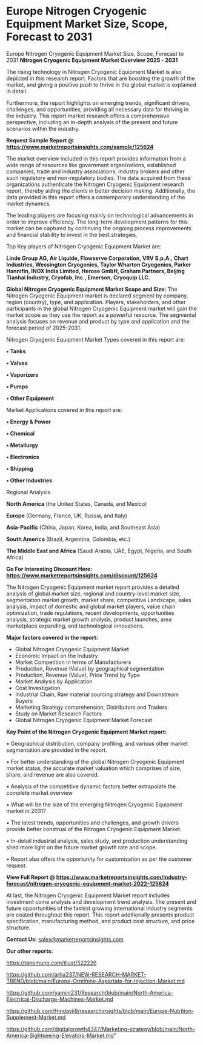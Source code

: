 # Europe Nitrogen Cryogenic Equipment Market Size, Scope, Forecast to 2031
 Europe Nitrogen Cryogenic Equipment Market Size, Scope, Forecast to 2031
<Strong> Nitrogen Cryogenic Equipment Market Overview 2025 - 2031</strong>

The rising technology in Nitrogen Cryogenic Equipment Market is also depicted in this research report. Factors that are boosting the growth of the market, and giving a positive push to thrive in the global market is explained in detail.

Furthermore, the report highlights on emerging trends, significant drivers, challenges, and opportunities, providing all necessary data for thriving in the industry. This report market research offers a comprehensive perspective, including an in-depth analysis of the present and future scenarios within the industry.

<strong>Request Sample Report @ <a href=https://www.marketreportsinsights.com/sample/125624>https://www.marketreportsinsights.com/sample/125624</a></strong>

The market overview included in this report provides information from a wide range of resources like government organizations, established companies, trade and industry associations, industry brokers and other such regulatory and non-regulatory bodies. The data acquired from these organizations authenticate the Nitrogen Cryogenic Equipment research report, thereby aiding the clients in better decision making. Additionally, the data provided in this report offers a contemporary understanding of the market dynamics.

The leading players are focusing mainly on technological advancements in order to improve efficiency. The long-term development patterns for this market can be captured by continuing the ongoing process improvements and financial stability to invest in the best strategies.

Top Key players of Nitrogen Cryogenic Equipment Market are:

<strong>Linde Group AG, Air Liquide, Flowserve Corporation, VRV S.p.A., Chart Industries, Wessington Cryogenics, Taylor Wharton Cryogenics, Parker Hannifin, INOX India Limited, Herose GmbH, Graham Partners, Beijing Tianhai Industry, Cryofab, Inc., Emerson, Cryoquip LLC.</strong>

<strong><b>Global Nitrogen Cryogenic Equipment Market Scope and Size:</b></strong>
The Nitrogen Cryogenic Equipment market is declared segment by company, region (country), type, and application. Players, stakeholders, and other participants in the global Nitrogen Cryogenic Equipment market will gain the market scope as they use the report as a powerful resource. The segmental analysis focuses on revenue and product by type and application and the forecast period of 2025-2031.

Nitrogen Cryogenic Equipment Market Types covered in this report are:

<strong>• Tanks

• Valves

• Vaporizers

• Pumps

• Other Equipment</strong>

Market Applications covered in this report are:

<strong>• Energy & Power

• Chemical

• Metallurgy

• Electronics

• Shipping

• Other Industries</strong> 

Regional Analysis

<strong>North America</strong> (the United States, Canada, and Mexico)

<strong>Europe</strong> (Germany, France, UK, Russia, and Italy)

<strong>Asia-Pacific</strong> (China, Japan, Korea, India, and Southeast Asia)

<strong>South America</strong> (Brazil, Argentina, Colombia, etc.)

<strong>The Middle East and Africa</strong> (Saudi Arabia, UAE, Egypt, Nigeria, and South Africa)

<strong>Go For Interesting Discount Here: <a href=https://www.marketreportsinsights.com/discount/125624>https://www.marketreportsinsights.com/discount/125624</a></strong>

The Nitrogen Cryogenic Equipment market report provides a detailed analysis of global market size, regional and country-level market size, segmentation market growth, market share, competitive Landscape, sales analysis, impact of domestic and global market players, value chain optimization, trade regulations, recent developments, opportunities analysis, strategic market growth analysis, product launches, area marketplace expanding, and technological innovations.

<strong><b>Major factors covered in the report:</b></strong>
<ul>
  <li>Global Nitrogen Cryogenic Equipment Market </li>
  <li>Economic Impact on the Industry</li>
  <li>Market Competition in terms of Manufacturers</li>
  <li>Production, Revenue (Value) by geographical segmentation</li>
  <li>Production, Revenue (Value), Price Trend by Type</li>
  <li>Market Analysis by Application</li>
  <li>Cost Investigation</li>
  <li>Industrial Chain, Raw material sourcing strategy and Downstream Buyers</li>
  <li>Marketing Strategy comprehension, Distributors and Traders</li>
  <li>Study on Market Research Factors</li>
  <li>Global Nitrogen Cryogenic Equipment Market Forecast</li>
</ul>

<strong><b>Key Point of the Nitrogen Cryogenic Equipment Market report:</b></strong>

• Geographical distribution, company profiling, and various other market segmentation are provided in the report.

• For better understanding of the global Nitrogen Cryogenic Equipment market status, the accurate market valuation which comprises of size, share, and revenue are also covered.

• Analysis of the competitive dynamic factors better extrapolate the complete market overview

• What will be the size of the emerging Nitrogen Cryogenic Equipment market in 2031?

• The latest trends, opportunities and challenges, and growth drivers provide better construal of the Nitrogen Cryogenic Equipment Market.

• In-detail industrial analysis, sales study, and production understanding shed more light on the future market growth rate and scope.

• Report also offers the opportunity for customization as per the customer request.

<strong><b>View Full Report @ <a href=https://www.marketreportsinsights.com/industry-forecast/nitrogen-cryogenic-equipment-market-2022-125624>https://www.marketreportsinsights.com/industry-forecast/nitrogen-cryogenic-equipment-market-2022-125624</a></b></strong>


At last, the Nitrogen Cryogenic Equipment Market report includes investment come analysis and development trend analysis. The present and future opportunities of the fastest growing international industry segments are coated throughout this report. This report additionally presents product specification, manufacturing method, and product cost structure, and price structure.

<strong>Contact Us:</strong>
sales@marketreportsinsights.com

<strong>Our other reports:</strong>

<a href=https://tanomuno.com/illust/522226>https://tanomuno.com/illust/522226</a>

<a href=https://github.com/arha237/NEW-RESEARCH-MARKET-TREND/blob/main/Europe-Ornithine-Aspartate-for-Injection-Market.md>https://github.com/arha237/NEW-RESEARCH-MARKET-TREND/blob/main/Europe-Ornithine-Aspartate-for-Injection-Market.md</a>

<a href=https://github.com/yamini231/Research/blob/main/North-America-Electrical-Discharge-Machines-Market.md>https://github.com/yamini231/Research/blob/main/North-America-Electrical-Discharge-Machines-Market.md</a>

<a href=https://github.com/Hindavii9/researchinsights/blob/main/Europe-Nutrition-Supplement-Market.md>https://github.com/Hindavii9/researchinsights/blob/main/Europe-Nutrition-Supplement-Market.md</a>

<a href=https://github.com/digitalgrowth4347/Marketing-strategy/blob/main/North-America-Sightseeing-Elevators-Market.md>https://github.com/digitalgrowth4347/Marketing-strategy/blob/main/North-America-Sightseeing-Elevators-Market.md</a>"
